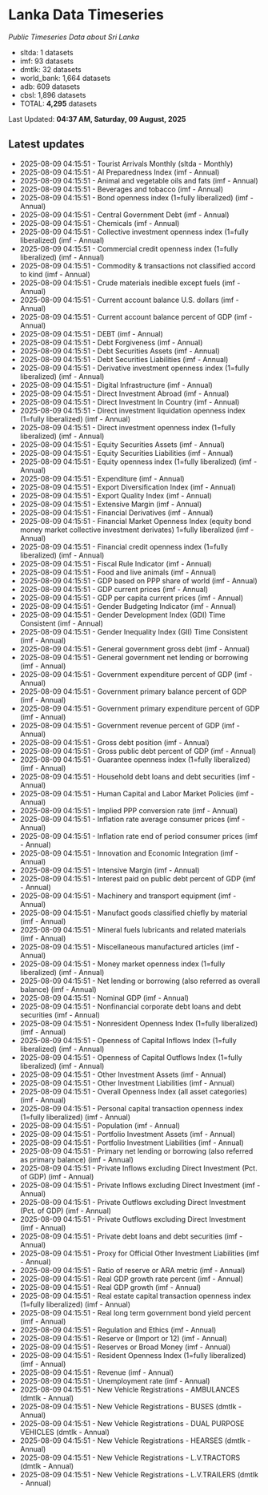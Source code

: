 # Lanka Data Timeseries
*Public Timeseries Data about Sri Lanka*

* sltda: 1 datasets
* imf: 93 datasets
* dmtlk: 32 datasets
* world_bank: 1,664 datasets
* adb: 609 datasets
* cbsl: 1,896 datasets
* TOTAL: **4,295** datasets

Last Updated: **04:37 AM, Saturday, 09 August, 2025**

## Latest updates

* 2025-08-09 04:15:51 - Tourist Arrivals Monthly (sltda - Monthly)
* 2025-08-09 04:15:51 - AI Preparedness Index (imf - Annual)
* 2025-08-09 04:15:51 - Animal and vegetable oils and fats (imf - Annual)
* 2025-08-09 04:15:51 - Beverages and tobacco (imf - Annual)
* 2025-08-09 04:15:51 - Bond openness index (1=fully liberalized) (imf - Annual)
* 2025-08-09 04:15:51 - Central Government Debt (imf - Annual)
* 2025-08-09 04:15:51 - Chemicals (imf - Annual)
* 2025-08-09 04:15:51 - Collective investment openness index (1=fully liberalized) (imf - Annual)
* 2025-08-09 04:15:51 - Commercial credit openness index (1=fully liberalized) (imf - Annual)
* 2025-08-09 04:15:51 - Commodity & transactions not classified accord to kind (imf - Annual)
* 2025-08-09 04:15:51 - Crude materials inedible except fuels (imf - Annual)
* 2025-08-09 04:15:51 - Current account balance U.S. dollars (imf - Annual)
* 2025-08-09 04:15:51 - Current account balance percent of GDP (imf - Annual)
* 2025-08-09 04:15:51 - DEBT (imf - Annual)
* 2025-08-09 04:15:51 - Debt Forgiveness (imf - Annual)
* 2025-08-09 04:15:51 - Debt Securities Assets (imf - Annual)
* 2025-08-09 04:15:51 - Debt Securities Liabilities (imf - Annual)
* 2025-08-09 04:15:51 - Derivative investment openness index (1=fully liberalized) (imf - Annual)
* 2025-08-09 04:15:51 - Digital Infrastructure (imf - Annual)
* 2025-08-09 04:15:51 - Direct Investment Abroad (imf - Annual)
* 2025-08-09 04:15:51 - Direct Investment In Country (imf - Annual)
* 2025-08-09 04:15:51 - Direct investment liquidation openness index (1=fully liberalized) (imf - Annual)
* 2025-08-09 04:15:51 - Direct investment openness index (1=fully liberalized) (imf - Annual)
* 2025-08-09 04:15:51 - Equity Securities Assets (imf - Annual)
* 2025-08-09 04:15:51 - Equity Securities Liabilities (imf - Annual)
* 2025-08-09 04:15:51 - Equity openness index (1=fully liberalized) (imf - Annual)
* 2025-08-09 04:15:51 - Expenditure (imf - Annual)
* 2025-08-09 04:15:51 - Export Diversification Index (imf - Annual)
* 2025-08-09 04:15:51 - Export Quality Index (imf - Annual)
* 2025-08-09 04:15:51 - Extensive Margin (imf - Annual)
* 2025-08-09 04:15:51 - Financial Derivatives (imf - Annual)
* 2025-08-09 04:15:51 - Financial Market Openness Index (equity bond money market collective investment derivates) 1=fully liberalized (imf - Annual)
* 2025-08-09 04:15:51 - Financial credit openness index (1=fully liberalized) (imf - Annual)
* 2025-08-09 04:15:51 - Fiscal Rule Indicator (imf - Annual)
* 2025-08-09 04:15:51 - Food and live animals (imf - Annual)
* 2025-08-09 04:15:51 - GDP based on PPP share of world (imf - Annual)
* 2025-08-09 04:15:51 - GDP current prices (imf - Annual)
* 2025-08-09 04:15:51 - GDP per capita current prices (imf - Annual)
* 2025-08-09 04:15:51 - Gender Budgeting Indicator (imf - Annual)
* 2025-08-09 04:15:51 - Gender Development Index (GDI) Time Consistent (imf - Annual)
* 2025-08-09 04:15:51 - Gender Inequality Index (GII) Time Consistent (imf - Annual)
* 2025-08-09 04:15:51 - General government gross debt (imf - Annual)
* 2025-08-09 04:15:51 - General government net lending or borrowing (imf - Annual)
* 2025-08-09 04:15:51 - Government expenditure percent of GDP (imf - Annual)
* 2025-08-09 04:15:51 - Government primary balance percent of GDP (imf - Annual)
* 2025-08-09 04:15:51 - Government primary expenditure percent of GDP (imf - Annual)
* 2025-08-09 04:15:51 - Government revenue percent of GDP (imf - Annual)
* 2025-08-09 04:15:51 - Gross debt position (imf - Annual)
* 2025-08-09 04:15:51 - Gross public debt percent of GDP (imf - Annual)
* 2025-08-09 04:15:51 - Guarantee openness index (1=fully liberalized) (imf - Annual)
* 2025-08-09 04:15:51 - Household debt loans and debt securities (imf - Annual)
* 2025-08-09 04:15:51 - Human Capital and Labor Market Policies (imf - Annual)
* 2025-08-09 04:15:51 - Implied PPP conversion rate (imf - Annual)
* 2025-08-09 04:15:51 - Inflation rate average consumer prices (imf - Annual)
* 2025-08-09 04:15:51 - Inflation rate end of period consumer prices (imf - Annual)
* 2025-08-09 04:15:51 - Innovation and Economic Integration (imf - Annual)
* 2025-08-09 04:15:51 - Intensive Margin (imf - Annual)
* 2025-08-09 04:15:51 - Interest paid on public debt percent of GDP (imf - Annual)
* 2025-08-09 04:15:51 - Machinery and transport equipment (imf - Annual)
* 2025-08-09 04:15:51 - Manufact goods classified chiefly by material (imf - Annual)
* 2025-08-09 04:15:51 - Mineral fuels lubricants and related materials (imf - Annual)
* 2025-08-09 04:15:51 - Miscellaneous manufactured articles (imf - Annual)
* 2025-08-09 04:15:51 - Money market openness index (1=fully liberalized) (imf - Annual)
* 2025-08-09 04:15:51 - Net lending or borrowing (also referred as overall balance) (imf - Annual)
* 2025-08-09 04:15:51 - Nominal GDP (imf - Annual)
* 2025-08-09 04:15:51 - Nonfinancial corporate debt loans and debt securities (imf - Annual)
* 2025-08-09 04:15:51 - Nonresident Openness Index (1=fully liberalized) (imf - Annual)
* 2025-08-09 04:15:51 - Openness of Capital Inflows Index (1=fully liberalized) (imf - Annual)
* 2025-08-09 04:15:51 - Openness of Capital Outflows Index (1=fully liberalized) (imf - Annual)
* 2025-08-09 04:15:51 - Other Investment Assets (imf - Annual)
* 2025-08-09 04:15:51 - Other Investment Liabilities (imf - Annual)
* 2025-08-09 04:15:51 - Overall Openness Index (all asset categories) (imf - Annual)
* 2025-08-09 04:15:51 - Personal capital transaction openness index (1=fully liberalized) (imf - Annual)
* 2025-08-09 04:15:51 - Population (imf - Annual)
* 2025-08-09 04:15:51 - Portfolio Investment Assets (imf - Annual)
* 2025-08-09 04:15:51 - Portfolio Investment Liabilities (imf - Annual)
* 2025-08-09 04:15:51 - Primary net lending or borrowing (also referred as primary balance) (imf - Annual)
* 2025-08-09 04:15:51 - Private Inflows excluding Direct Investment (Pct. of GDP) (imf - Annual)
* 2025-08-09 04:15:51 - Private Inflows excluding Direct Investment (imf - Annual)
* 2025-08-09 04:15:51 - Private Outflows excluding Direct Investment (Pct. of GDP) (imf - Annual)
* 2025-08-09 04:15:51 - Private Outflows excluding Direct Investment (imf - Annual)
* 2025-08-09 04:15:51 - Private debt loans and debt securities (imf - Annual)
* 2025-08-09 04:15:51 - Proxy for Official Other Investment Liabilities (imf - Annual)
* 2025-08-09 04:15:51 - Ratio of reserve or ARA metric (imf - Annual)
* 2025-08-09 04:15:51 - Real GDP growth rate percent (imf - Annual)
* 2025-08-09 04:15:51 - Real GDP growth (imf - Annual)
* 2025-08-09 04:15:51 - Real estate capital transaction openness index (1=fully liberalized) (imf - Annual)
* 2025-08-09 04:15:51 - Real long term government bond yield percent (imf - Annual)
* 2025-08-09 04:15:51 - Regulation and Ethics (imf - Annual)
* 2025-08-09 04:15:51 - Reserve or (Import or 12) (imf - Annual)
* 2025-08-09 04:15:51 - Reserves or Broad Money (imf - Annual)
* 2025-08-09 04:15:51 - Resident Openness Index (1=fully liberalized) (imf - Annual)
* 2025-08-09 04:15:51 - Revenue (imf - Annual)
* 2025-08-09 04:15:51 - Unemployment rate (imf - Annual)
* 2025-08-09 04:15:51 - New Vehicle Registrations - AMBULANCES (dmtlk - Annual)
* 2025-08-09 04:15:51 - New Vehicle Registrations - BUSES (dmtlk - Annual)
* 2025-08-09 04:15:51 - New Vehicle Registrations - DUAL PURPOSE VEHICLES (dmtlk - Annual)
* 2025-08-09 04:15:51 - New Vehicle Registrations - HEARSES (dmtlk - Annual)
* 2025-08-09 04:15:51 - New Vehicle Registrations - L.V.TRACTORS (dmtlk - Annual)
* 2025-08-09 04:15:51 - New Vehicle Registrations - L.V.TRAILERS (dmtlk - Annual)